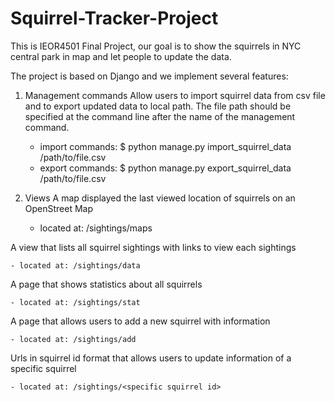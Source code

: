 # Squirrel-Tracker-Project
This is IEOR4501 Final Project, our goal is to show the squirrels in NYC central park in map and let people to update the data.

The project is based on Django and we implement several features:

1. Management commands 
Allow users to import squirrel data from csv file and to export updated data to local path.
The file path should be specified at the command line after the name of the management command. 
    
    - import commands: $ python manage.py import_squirrel_data /path/to/file.csv
    - export commands: $ python manage.py export_squirrel_data /path/to/file.csv
  
2. Views
A map displayed the last viewed location of squirrels on an OpenStreet Map 
    
    - located at: /sightings/maps 
    
A view that lists all squirrel sightings with links to view each sightings 
    
    - located at: /sightings/data
    
A page that shows statistics about all squirrels
    
    - located at: /sightings/stat 
    
A page that allows users to add a new squirrel with information
    
    - located at: /sightings/add
    
Urls in squirrel id format that allows users to update information of a specific squirrel
    
    - located at: /sightings/<specific squirrel id> 
    
    

